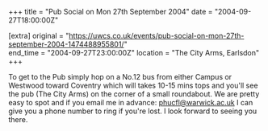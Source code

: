 +++
title = "Pub Social on Mon 27th September 2004"
date = "2004-09-27T18:00:00Z"

[extra]
original = "https://uwcs.co.uk/events/pub-social-on-mon-27th-september-2004-1474488955801/"    
end_time = "2004-09-27T23:00:00Z"
location = "The City Arms, Earlsdon"
+++

To get to the Pub simply hop on a No.12 bus from either Campus or Westwood toward Coventry which will takes 10-15 mins tops and you'll see the pub (The City Arms) on the corner of a small roundabout. We are pretty easy to spot and if you email me in advance: phucfl@warwick.ac.uk I can give you a phone number to ring if you're lost.  I look forward to seeing you there.

